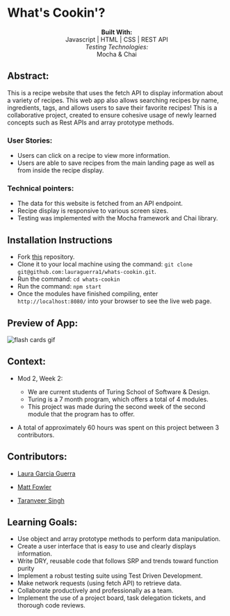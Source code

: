 # What's Cookin'? 
<div align="center">
<b>Built With:</b>
<br>
Javascript | HTML | CSS | REST API
<br>
<em>Testing Technologies:</em>
<br>
 Mocha & Chai 

</div>

## Abstract: 
This is a recipe website that uses the fetch API to display information about a variety of recipes. This web app also allows searching recipes by name, ingredients, tags, and allows users to save their favorite recipes! This is a collaborative project, created to ensure cohesive usage of newly learned concepts such as Rest APIs and array prototype methods.
### User Stories: 
- Users can click on a recipe to view more information.
- Users are able to save recipes from the main landing page as well as from inside the recipe display.
### Technical pointers: 
- The data for this website is fetched from an API endpoint. 
- Recipe display is responsive to various screen sizes. 
- Testing was implemented with the Mocha framework and Chai library. 


## Installation Instructions 
- Fork [this](https://github.com/lauraguerra1/whats-cookin) repository. 
- Clone it to your local machine using the command: `git clone git@github.com:lauraguerra1/whats-cookin.git`.
- Run the command: `cd whats-cookin`
- Run the command: `npm start`
- Once the modules have finished compiling, enter `http://localhost:8080/` into your browser to see the live web page. 


## Preview of App:
![flash cards gif](./flashcards-gif.gif)

## Context: 
- Mod 2, Week 2: 
  - We are current students of Turing School of Software & Design. 
  - Turing is a 7 month program, which offers a total of 4 modules. 
  - This project was made during the second week of the second module that the program has to offer. 

- A total of approximately 60 hours was spent on this project between 3 contributors. 

## Contributors: 
- [Laura Garcia Guerra](https://github.com/lauraguerra1)

- [Matt Fowler](https://github.com/mbenfowler)

- [Taranveer Singh](https://github.com/taranveersingh93)

## Learning Goals:
- Use object and array prototype methods to perform data manipulation.
- Create a user interface that is easy to use and clearly displays information.
- Write DRY, reusable code that follows SRP and trends toward function purity
- Implement a robust testing suite using Test Driven Development.
- Make network requests (using fetch API) to retrieve data.
- Collaborate productively and professionally as a team. 
- Implement the use of a project board, task delegation tickets, and thorough code reviews.
